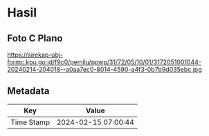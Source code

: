 # Hasil

## Foto C Plano

https://sirekap-obj-formc.kpu.go.id/f9c0/pemilu/ppwp/31/72/05/10/01/3172051001044-20240214-204018--a0aa7ec0-8014-4590-a4f3-0b7b9d035ebc.jpg


## Metadata

| Key        | Value               |
| ---------- | ------------------- |
| Time Stamp | 2024-02-15 07:00:44 |



